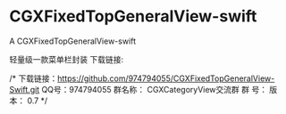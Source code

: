 # CGXFixedTopGeneralView-swift
A CGXFixedTopGeneralView-swift

轻量级一款菜单栏封装
下载链接:

/*
下载链接：https://github.com/974794055/CGXFixedTopGeneralView-Swift.git
QQ号：974794055
群名称：
CGXCategoryView交流群
群   号：
版本： 0.7
*/
